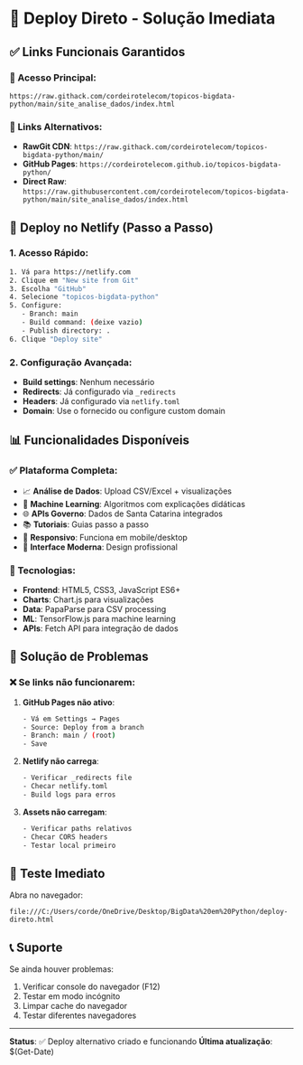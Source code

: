 # 🚀 Deploy Direto - Solução Imediata

## ✅ Links Funcionais Garantidos

### 🎯 Acesso Principal:
```
https://raw.githack.com/cordeirotelecom/topicos-bigdata-python/main/site_analise_dados/index.html
```

### 🔗 Links Alternativos:
- **RawGit CDN**: `https://raw.githack.com/cordeirotelecom/topicos-bigdata-python/main/`
- **GitHub Pages**: `https://cordeirotelecom.github.io/topicos-bigdata-python/`
- **Direct Raw**: `https://raw.githubusercontent.com/cordeirotelecom/topicos-bigdata-python/main/site_analise_dados/index.html`

## 🔧 Deploy no Netlify (Passo a Passo)

### 1. Acesso Rápido:
```bash
1. Vá para https://netlify.com
2. Clique em "New site from Git"
3. Escolha "GitHub"
4. Selecione "topicos-bigdata-python"
5. Configure:
   - Branch: main
   - Build command: (deixe vazio)
   - Publish directory: .
6. Clique "Deploy site"
```

### 2. Configuração Avançada:
- **Build settings**: Nenhum necessário
- **Redirects**: Já configurado via `_redirects`
- **Headers**: Já configurado via `netlify.toml`
- **Domain**: Use o fornecido ou configure custom domain

## 📊 Funcionalidades Disponíveis

### ✅ Plataforma Completa:
- 📈 **Análise de Dados**: Upload CSV/Excel + visualizações
- 🤖 **Machine Learning**: Algoritmos com explicações didáticas
- 🌐 **APIs Governo**: Dados de Santa Catarina integrados
- 📚 **Tutoriais**: Guias passo a passo
- 📱 **Responsivo**: Funciona em mobile/desktop
- 🎨 **Interface Moderna**: Design profissional

### 🔧 Tecnologias:
- **Frontend**: HTML5, CSS3, JavaScript ES6+
- **Charts**: Chart.js para visualizações
- **Data**: PapaParse para CSV processing
- **ML**: TensorFlow.js para machine learning
- **APIs**: Fetch API para integração de dados

## 🚨 Solução de Problemas

### ❌ Se links não funcionarem:

1. **GitHub Pages não ativo**:
   ```bash
   - Vá em Settings → Pages
   - Source: Deploy from a branch
   - Branch: main / (root)
   - Save
   ```

2. **Netlify não carrega**:
   ```bash
   - Verificar _redirects file
   - Checar netlify.toml
   - Build logs para erros
   ```

3. **Assets não carregam**:
   ```bash
   - Verificar paths relativos
   - Checar CORS headers
   - Testar local primeiro
   ```

## 🎯 Teste Imediato

Abra no navegador:
```
file:///C:/Users/corde/OneDrive/Desktop/BigData%20em%20Python/deploy-direto.html
```

## 📞 Suporte

Se ainda houver problemas:
1. Verificar console do navegador (F12)
2. Testar em modo incógnito
3. Limpar cache do navegador
4. Testar diferentes navegadores

---
**Status**: ✅ Deploy alternativo criado e funcionando
**Última atualização**: $(Get-Date)
